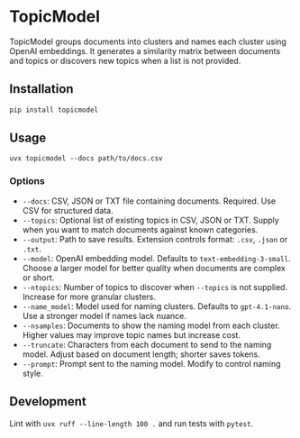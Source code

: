 # TopicModel

TopicModel groups documents into clusters and names each cluster using OpenAI embeddings.
It generates a similarity matrix between documents and topics or discovers new topics when
a list is not provided.

## Installation

```bash
pip install topicmodel
```

## Usage

`uvx topicmodel --docs path/to/docs.csv`

### Options

- `--docs`: CSV, JSON or TXT file containing documents. Required. Use CSV for structured data.
- `--topics`: Optional list of existing topics in CSV, JSON or TXT. Supply when you want to
  match documents against known categories.
- `--output`: Path to save results. Extension controls format: `.csv`, `.json` or `.txt`.
- `--model`: OpenAI embedding model. Defaults to `text-embedding-3-small`. Choose a larger
  model for better quality when documents are complex or short.
- `--ntopics`: Number of topics to discover when `--topics` is not supplied. Increase for
  more granular clusters.
- `--name_model`: Model used for naming clusters. Defaults to `gpt-4.1-nano`. Use a stronger
  model if names lack nuance.
- `--nsamples`: Documents to show the naming model from each cluster. Higher values may
  improve topic names but increase cost.
- `--truncate`: Characters from each document to send to the naming model. Adjust based on
  document length; shorter saves tokens.
- `--prompt`: Prompt sent to the naming model. Modify to control naming style.

## Development

Lint with `uvx ruff --line-length 100 .` and run tests with `pytest`.
